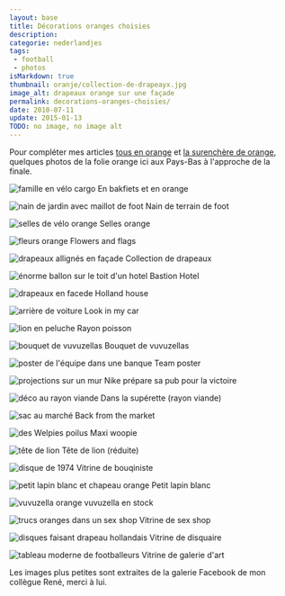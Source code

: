 ```yaml
---
layout: base
title: Décorations oranges choisies
description: 
categorie: nederlandjes
tags: 
 - football
 - photos
isMarkdown: true
thumbnail: oranje/collection-de-drapeayx.jpg
image_alt: drapeaux orange sur une façade
permalink: decorations-oranges-choisies/
date: 2010-07-11
update: 2015-01-13
TODO: no image, no image alt
---
```


Pour compléter mes articles [tous en orange](/football-tous-en-orange) et [la surenchère de orange](/surenchere-de-orange), quelques photos de la folie orange ici aux Pays-Bas à l'approche de la finale.

<!--excerpt-->

![famille en vélo cargo](oranje/bakfiets-s.JPG)
 En bakfiets et en orange 

![nain de jardin avec maillot de foot](oranje/nain-vitrine-s.JPG)
 Nain de terrain de foot 

![selles de vélo orange](oranje/selles-s.JPG)
 Selles orange 

![fleurs orange](oranje/fleurs-s.JPG)
 Flowers and flags 

![drapeaux allignés en façade](oranje/collection-de-drapeayx.jpg)
Collection de drapeaux

![énorme ballon sur le toit d'un hotel](oranje/Bastion-hotel-nederland-werld-kampioen.jpg)
 Bastion Hotel 

![drapeaux en facede](oranje/holland-house-s.JPG)
Holland house

![arrière de voiture](oranje/lunette-arriere-s.JPG)
 Look in my car 

![lion en peluche](oranje/lion-rayon-poissons.jpg)
 Rayon poisson 

![bouquet de vuvuzellas](oranje/fleurs-vuvuzellas-s.JPG)
Bouquet de vuvuzellas

![poster de l'équipe dans une banque](oranje/ing-poster-s.JPG)
 Team poster 

![projections sur un mur](oranje/pub-nike-s.JPG)
Nike prépare sa pub pour la victoire

![déco au rayon viande](oranje/lion-rayon-viande-ah.jpg)
 Dans la supérette (rayon viande) 

![sac au marché](oranje/marche-orange-s.JPG)
 Back from the market 

![des Welpies poilus](oranje/maxi-welpie.jpg)
 Maxi woopie 

![tête de lion](oranje/mini-tete-lion-orange.jpg)
 Tête de lion (réduite) 

![disque de 1974](oranje/vitrine-bouquiniste-s.JPG)
 Vitrine de bouqiniste 

![petit lapin blanc et chapeau orange](oranje/petit-lapin-blanc.jpg)
 Petit lapin blanc 

![vuvuzella orange](oranje/tnt-vuvuzella.jpg)
 vuvuzella en stock

![trucs oranges dans un sex shop](oranje/vitrine-sexshop-s.JPG)
 Vitrine de sex shop

![disques faisant drapeau hollandais](oranje/vitrine-disquaire-s.JPG)
 Vitrine de disquaire 

![tableau moderne de footballeurs](oranje/vitrine-gallerie-s.JPG)
 Vitrine de galerie d'art

Les images plus petites sont extraites de la galerie Facebook de mon collègue René, merci à lui.
